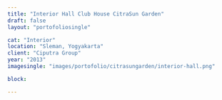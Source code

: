 ```yaml
---
title: "Interior Hall Club House CitraSun Garden"
draft: false
layout: "portofoliosingle"

cat: "Interior"
location: "Sleman, Yogyakarta"
client: "Ciputra Group"
year: "2013"
imagesingle: "images/portofolio/citrasungarden/interior-hall.png"

block:

---
```



